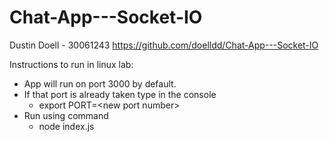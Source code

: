 # Chat-App---Socket-IO

Dustin Doell - 30061243
https://github.com/doelldd/Chat-App---Socket-IO

Instructions to run in linux lab: 
- App will run on port 3000 by default. 
- If that port is already taken type in the console
    - export PORT=\<new port number\>
- Run using command
    - node index.js
